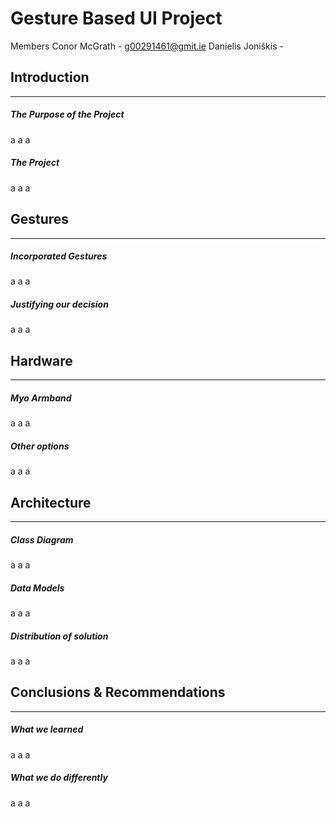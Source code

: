# Gesture Based UI Project 
Members
Conor McGrath - g00291461@gmit.ie
Danielis Joniškis - 

## Introduction
---
##### *__The Purpose of the Project__*
a
a
a

##### *__The Project__*
a
a
a

## Gestures
---
##### *__Incorporated Gestures__* 
a
a
a

##### *__Justifying our decision__*
a
a
a

## Hardware
---
##### *__Myo Armband__* 
a
a
a

##### *__Other options__*
a
a
a

## Architecture
---
##### *__Class Diagram__* 
a
a
a

##### *__Data Models__*
a
a
a

##### *__Distribution of solution__*
a
a
a

## Conclusions & Recommendations
---
##### *__What we learned__* 
a
a
a

##### *__What we do differently__* 
a
a
a
